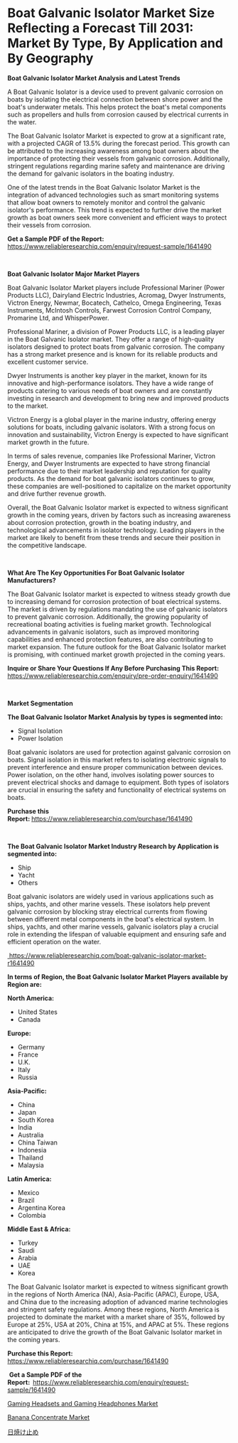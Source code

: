 <p><h1>Boat Galvanic Isolator Market Size Reflecting a Forecast Till 2031: Market By Type, By Application and By Geography</h1></p><p><strong>Boat Galvanic Isolator Market Analysis and Latest Trends</strong></p>
<p><p>A Boat Galvanic Isolator is a device used to prevent galvanic corrosion on boats by isolating the electrical connection between shore power and the boat's underwater metals. This helps protect the boat's metal components such as propellers and hulls from corrosion caused by electrical currents in the water.</p><p>The Boat Galvanic Isolator Market is expected to grow at a significant rate, with a projected CAGR of 13.5% during the forecast period. This growth can be attributed to the increasing awareness among boat owners about the importance of protecting their vessels from galvanic corrosion. Additionally, stringent regulations regarding marine safety and maintenance are driving the demand for galvanic isolators in the boating industry.</p><p>One of the latest trends in the Boat Galvanic Isolator Market is the integration of advanced technologies such as smart monitoring systems that allow boat owners to remotely monitor and control the galvanic isolator's performance. This trend is expected to further drive the market growth as boat owners seek more convenient and efficient ways to protect their vessels from corrosion.</p></p>
<p><strong>Get a Sample PDF of the Report:&nbsp;</strong> <a href="https://www.reliableresearchiq.com/enquiry/request-sample/1641490">https://www.reliableresearchiq.com/enquiry/request-sample/1641490</a></p>
<p>&nbsp;</p>
<p><strong>Boat Galvanic Isolator Major Market Players</strong></p>
<p><p>Boat Galvanic Isolator Market players include Professional Mariner (Power Products LLC), Dairyland Electric Industries, Acromag, Dwyer Instruments, Victron Energy, Newmar, Bocatech, Cathelco, Omega Engineering, Texas Instruments, McIntosh Controls, Farwest Corrosion Control Company, Promarine Ltd, and WhisperPower.</p><p>Professional Mariner, a division of Power Products LLC, is a leading player in the Boat Galvanic Isolator market. They offer a range of high-quality isolators designed to protect boats from galvanic corrosion. The company has a strong market presence and is known for its reliable products and excellent customer service.</p><p>Dwyer Instruments is another key player in the market, known for its innovative and high-performance isolators. They have a wide range of products catering to various needs of boat owners and are constantly investing in research and development to bring new and improved products to the market.</p><p>Victron Energy is a global player in the marine industry, offering energy solutions for boats, including galvanic isolators. With a strong focus on innovation and sustainability, Victron Energy is expected to have significant market growth in the future.</p><p>In terms of sales revenue, companies like Professional Mariner, Victron Energy, and Dwyer Instruments are expected to have strong financial performance due to their market leadership and reputation for quality products. As the demand for boat galvanic isolators continues to grow, these companies are well-positioned to capitalize on the market opportunity and drive further revenue growth.</p><p>Overall, the Boat Galvanic Isolator market is expected to witness significant growth in the coming years, driven by factors such as increasing awareness about corrosion protection, growth in the boating industry, and technological advancements in isolator technology. Leading players in the market are likely to benefit from these trends and secure their position in the competitive landscape.</p></p>
<p>&nbsp;</p>
<p><strong>What Are The Key Opportunities For Boat Galvanic Isolator Manufacturers?</strong></p>
<p><p>The Boat Galvanic Isolator market is expected to witness steady growth due to increasing demand for corrosion protection of boat electrical systems. The market is driven by regulations mandating the use of galvanic isolators to prevent galvanic corrosion. Additionally, the growing popularity of recreational boating activities is fueling market growth. Technological advancements in galvanic isolators, such as improved monitoring capabilities and enhanced protection features, are also contributing to market expansion. The future outlook for the Boat Galvanic Isolator market is promising, with continued market growth projected in the coming years.</p></p>
<p><strong>Inquire or Share Your Questions If Any Before Purchasing This Report:</strong> <a href="https://www.reliableresearchiq.com/enquiry/pre-order-enquiry/1641490">https://www.reliableresearchiq.com/enquiry/pre-order-enquiry/1641490</a></p>
<p>&nbsp;</p>
<p><strong>Market Segmentation</strong></p>
<p><strong>The Boat Galvanic Isolator Market Analysis by types is segmented into:</strong></p>
<p><ul><li>Signal Isolation</li><li>Power Isolation</li></ul></p>
<p><p>Boat galvanic isolators are used for protection against galvanic corrosion on boats. Signal isolation in this market refers to isolating electronic signals to prevent interference and ensure proper communication between devices. Power isolation, on the other hand, involves isolating power sources to prevent electrical shocks and damage to equipment. Both types of isolators are crucial in ensuring the safety and functionality of electrical systems on boats.</p></p>
<p><strong>Purchase this Report:&nbsp;</strong><a href="https://www.reliableresearchiq.com/purchase/1641490">https://www.reliableresearchiq.com/purchase/1641490</a></p>
<p>&nbsp;</p>
<p><strong>The Boat Galvanic Isolator Market Industry Research by Application is segmented into:</strong></p>
<p><ul><li>Ship</li><li>Yacht</li><li>Others</li></ul></p>
<p><p>Boat galvanic isolators are widely used in various applications such as ships, yachts, and other marine vessels. These isolators help prevent galvanic corrosion by blocking stray electrical currents from flowing between different metal components in the boat's electrical system. In ships, yachts, and other marine vessels, galvanic isolators play a crucial role in extending the lifespan of valuable equipment and ensuring safe and efficient operation on the water.</p></p>
<p><a href="https://www.reliableresearchiq.com/boat-galvanic-isolator-market-r1641490">&nbsp;https://www.reliableresearchiq.com/boat-galvanic-isolator-market-r1641490</a></p>
<p><strong>In terms of Region, the Boat Galvanic Isolator Market Players available by Region are:</strong></p>
<p>
    <p> <strong> North America: </strong>
        <ul>
            <li>United States</li>
            <li>Canada</li>
        </ul>
        </p> 
    <p> <strong> Europe: </strong>
        <ul>
            <li>Germany</li>
            <li>France</li>
            <li>U.K.</li>
            <li>Italy</li>
            <li>Russia</li>
        </ul>
        </p> 
    <p> <strong> Asia-Pacific: </strong>
        <ul>
            <li>China</li>
            <li>Japan</li>
            <li>South Korea</li>
            <li>India</li>
            <li>Australia</li>
            <li>China Taiwan</li>
            <li>Indonesia</li>
            <li>Thailand</li>
            <li>Malaysia</li>
        </ul>
        </p> 
    <p> <strong> Latin America: </strong>
        <ul>
            <li>Mexico</li>
            <li>Brazil</li>
            <li>Argentina Korea</li>
            <li>Colombia</li>
        </ul>
        </p> 
    <p> <strong> Middle East & Africa: </strong>
        <ul>
            <li>Turkey</li>
            <li>Saudi</li>
            <li>Arabia</li>
            <li>UAE</li>
            <li>Korea</li>
        </ul>
    </p>
    </p>
<p><p>The Boat Galvanic Isolator market is expected to witness significant growth in the regions of North America (NA), Asia-Pacific (APAC), Europe, USA, and China due to the increasing adoption of advanced marine technologies and stringent safety regulations. Among these regions, North America is projected to dominate the market with a market share of 35%, followed by Europe at 25%, USA at 20%, China at 15%, and APAC at 5%. These regions are anticipated to drive the growth of the Boat Galvanic Isolator market in the coming years.</p></p>
<p><strong>Purchase this Report: </strong><a href="https://www.reliableresearchiq.com/purchase/1641490">https://www.reliableresearchiq.com/purchase/1641490</a></p>
<p>&nbsp;<strong>Get a Sample PDF of the Report:&nbsp;&nbsp;</strong><a href="https://www.reliableresearchiq.com/enquiry/request-sample/1641490">https://www.reliableresearchiq.com/enquiry/request-sample/1641490</a></p>
<p><strong></strong></p>
<p><p><a href="https://www.linkedin.com/pulse/global-gaming-headsets-headphones-market-focus-application-dhn6c">Gaming Headsets and Gaming Headphones Market</a></p><p><a href="https://github.com/theanastasiyah/Market-Research-Report-List-1/blob/main/banana-concentrate-market.md">Banana Concentrate Market</a></p><p><a href="https://github.com/mohamedbakry57/Market-Research-Report-List-5/blob/main/307576837378.md">日焼け止め</a></p></p>